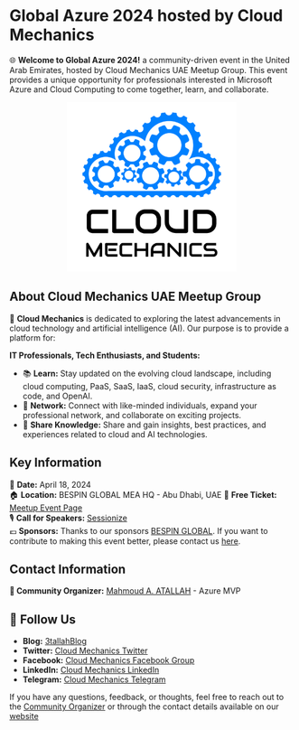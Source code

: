 # Global Azure 2024 hosted by Cloud Mechanics

🌐 **Welcome to Global Azure 2024!**  a community-driven event in the United Arab Emirates, hosted by Cloud Mechanics UAE Meetup Group. This event provides a unique opportunity for professionals interested in Microsoft Azure and Cloud Computing to come together, learn, and collaborate.

<center> <a href="https://www.meetup.com/cloud-mechanics-uae-meetup-group"><img src="CloudMechanics.png" alt="Cloud Mechanics UAE Meetup Group" width="300" height="auto"> </a></center> 

## About Cloud Mechanics UAE Meetup Group

🚀 **Cloud Mechanics** is dedicated to exploring the latest advancements in cloud technology and artificial intelligence (AI). Our purpose is to provide a platform for:

**IT Professionals, Tech Enthusiasts, and Students:**
- 📚 **Learn:** Stay updated on the evolving cloud landscape, including cloud computing, PaaS, SaaS, IaaS, cloud security, infrastructure as code, and OpenAI.
- 🤝 **Network:** Connect with like-minded individuals, expand your professional network, and collaborate on exciting projects.
- 🧠 **Share Knowledge:** Share and gain insights, best practices, and experiences related to cloud and AI technologies.

## Key Information

📅 **Date:** April 18, 2024  
🏠 **Location:** BESPIN GLOBAL MEA HQ - Abu Dhabi, UAE 
🎫 **Free Ticket:** [Meetup Event Page](https://www.meetup.com/cloud-mechanics-uae-meetup-group/events/298976356/)  
🎙️ **Call for Speakers:** [Sessionize](https://sessionize.com/global-azure-bootcamp-2024-uae/)  
💶 **Sponsors:** Thanks to our sponsors [BESPIN GLOBAL](https://www.bespinglobal.ae). If you want to contribute to making this event better, please contact us [here](https://www.linkedin.com/in/mahmoudatallah).

## Contact Information

**👤 Community Organizer:** [Mahmoud A. ATALLAH](https://www.linkedin.com/in/mahmoudatallah)  - Azure MVP  

## 📲 **Follow Us**
- **Blog:** [3tallahBlog](https://3tallah.com/)
- **Twitter:** [Cloud Mechanics Twitter](https://twitter.com/mechanics_cloud)
- **Facebook:** [Cloud Mechanics Facebook Group](https://fb.com/groups/CloudMechanics)
- **LinkedIn:** [Cloud Mechanics LinkedIn](https://bit.ly/CloudMechanics_LinkedIn)
- **Telegram:** [Cloud Mechanics Telegram](https://t.me/CloudMechanics)

If you have any questions, feedback, or thoughts, feel free to reach out to the [Community Organizer](https://www.linkedin.com/in/mahmoudatallah) or through the contact details available on our [website](https://3tallah.com/contact-us/)
